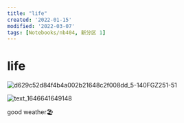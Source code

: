 ```yaml
---
title: "life"
created: '2022-01-15'
modified: '2022-03-07'
tags: [Notebooks/nb404, 新分区 1]
---
```


# life
![d629c52d84f4b4a002b21648c2f008dd_5-140FGZ251-51](https://user-images.githubusercontent.com/26183306/157032058-a6ac6827-e68a-4026-812f-9d060c8705c4.gif)

![text_1646641649148](https://user-images.githubusercontent.com/26183306/156996026-11c0d075-1894-4e09-b941-cd443760d94d.jpeg)

good weather🏖️

 
